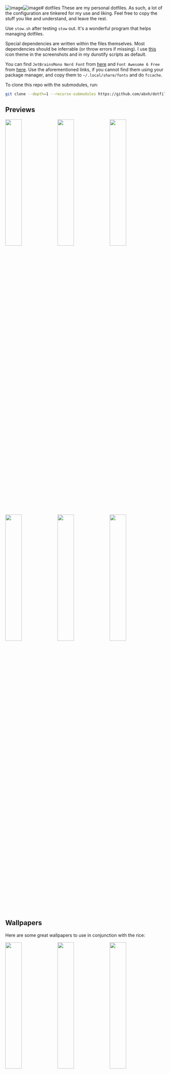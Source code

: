 ![image](https://github.com/user-attachments/assets/a62655ef-2da4-47c1-ab4c-afd8dd8fb3d5)![image](https://github.com/user-attachments/assets/bede3ba7-11c2-421b-92de-3e7e94c66222)# dotfiles
These are my personal dotfiles. As such, a lot of the configuration are tinkered for
my use and liking. Feel free to copy the stuff you like and understand, and leave the rest.

Use `stow.sh` after testing `stow` out. It's a wonderful program that helps managing dotfiles.

Special dependencies are written within the files themselves. Most dependencies should be inferrable
(or throw errors if missing). I use [this](https://github.com/abxh/gruvbox-material-gtk) icon theme
in the screenshots and in my dunstify scripts as default.

You can find `JetBrainsMono Nerd Font` from [here](https://github.com/ryanoasis/nerd-fonts/releases)
and `Font Awesome 6 Free` from [here](https://fontawesome.com/download). Use the aforementioned links, if
you cannot find them using your package manager, and copy them to `~/.local/share/fonts` and do `fccache`.

To clone this repo with the submodules, run:
```bash
git clone --depth=1 --recurse-submodules https://github.com/abxh/dotfiles
```

## Previews
<p float="left">
  <img src="https://i.imgur.com/3xkpebf.png" width="32%" />
  <img src="https://i.imgur.com/aEbtLf8.png" width="32%" />
  <img src="https://i.imgur.com/q2za99h.png" width="32%" />
  <img src="https://i.imgur.com/tDuXilF.png" width="32%" />
  <img src="https://i.imgur.com/g7tx1eZ.png" width="32%" />
  <img src="https://i.imgur.com/9DUUz00.png" width="32%" />
</p>

## Wallpapers

Here are some great wallpapers to use in conjunction with the rice:

<p float="left">
  <img src="https://w.wallhaven.cc/full/pk/wallhaven-pkp1vp.png" width="32%" />
  <img src="https://i.imgur.com/t6p61Sn.jpeg" width="32%" />
  <img src="https://i.imgur.com/1ZFAAOG.png" width="32%" />
</p>

